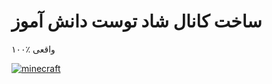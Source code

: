 # ساخت کانال شاد توست دانش آموز

۱۰۰٪ واقعی

[![minecraft](https://encrypted-tbn0.gstatic.com/images?q=tbn:ANd9GcQehQ0yTQtdW56q0JJTRR_PWYimgXh_QXsOKA&usqp=CAU?style=for-the-badge&logo=ko-fi&logoColor=white)](shad1)

